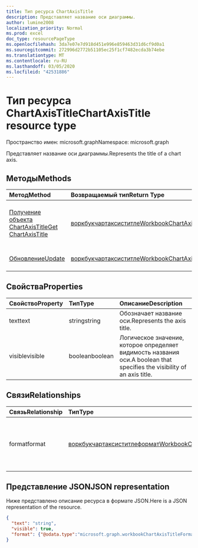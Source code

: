 ```yaml
---
title: Тип ресурса ChartAxisTitle
description: Представляет название оси диаграммы.
author: lumine2008
localization_priority: Normal
ms.prod: excel
doc_type: resourcePageType
ms.openlocfilehash: 3da7e07e7d918d451e996e859463d31d6cf9d0a1
ms.sourcegitcommit: 272996d2772b51105ec25f1cf7482ecda3b74ebe
ms.translationtype: MT
ms.contentlocale: ru-RU
ms.lasthandoff: 03/05/2020
ms.locfileid: "42531886"
---
```

# <a name="chartaxistitle-resource-type"></a><span data-ttu-id="3ecbe-103">Тип ресурса ChartAxisTitle</span><span class="sxs-lookup"><span data-stu-id="3ecbe-103">ChartAxisTitle resource type</span></span>

<span data-ttu-id="3ecbe-104">Пространство имен: microsoft.graph</span><span class="sxs-lookup"><span data-stu-id="3ecbe-104">Namespace: microsoft.graph</span></span>

<span data-ttu-id="3ecbe-105">Представляет название оси диаграммы.</span><span class="sxs-lookup"><span data-stu-id="3ecbe-105">Represents the title of a chart axis.</span></span>


## <a name="methods"></a><span data-ttu-id="3ecbe-106">Методы</span><span class="sxs-lookup"><span data-stu-id="3ecbe-106">Methods</span></span>

| <span data-ttu-id="3ecbe-107">Метод</span><span class="sxs-lookup"><span data-stu-id="3ecbe-107">Method</span></span>           | <span data-ttu-id="3ecbe-108">Возвращаемый тип</span><span class="sxs-lookup"><span data-stu-id="3ecbe-108">Return Type</span></span>    |<span data-ttu-id="3ecbe-109">Описание</span><span class="sxs-lookup"><span data-stu-id="3ecbe-109">Description</span></span>|
|:---------------|:--------|:----------|
|[<span data-ttu-id="3ecbe-110">Получение объекта ChartAxisTitle</span><span class="sxs-lookup"><span data-stu-id="3ecbe-110">Get ChartAxisTitle</span></span>](../api/chartaxistitle-get.md) | [<span data-ttu-id="3ecbe-111">воркбукчартаксиститле</span><span class="sxs-lookup"><span data-stu-id="3ecbe-111">WorkbookChartAxisTitle</span></span>](chartaxistitle.md) |<span data-ttu-id="3ecbe-112">Чтение свойств и связей объекта chartAxisTitle.</span><span class="sxs-lookup"><span data-stu-id="3ecbe-112">Read properties and relationships of chartAxisTitle object.</span></span>|
|[<span data-ttu-id="3ecbe-113">Обновление</span><span class="sxs-lookup"><span data-stu-id="3ecbe-113">Update</span></span>](../api/chartaxistitle-update.md) | [<span data-ttu-id="3ecbe-114">воркбукчартаксиститле</span><span class="sxs-lookup"><span data-stu-id="3ecbe-114">WorkbookChartAxisTitle</span></span>](chartaxistitle.md)    |<span data-ttu-id="3ecbe-115">Обновление объекта ChartAxisTitle.</span><span class="sxs-lookup"><span data-stu-id="3ecbe-115">Update ChartAxisTitle object.</span></span> |

## <a name="properties"></a><span data-ttu-id="3ecbe-116">Свойства</span><span class="sxs-lookup"><span data-stu-id="3ecbe-116">Properties</span></span>
| <span data-ttu-id="3ecbe-117">Свойство</span><span class="sxs-lookup"><span data-stu-id="3ecbe-117">Property</span></span>     | <span data-ttu-id="3ecbe-118">Тип</span><span class="sxs-lookup"><span data-stu-id="3ecbe-118">Type</span></span>   |<span data-ttu-id="3ecbe-119">Описание</span><span class="sxs-lookup"><span data-stu-id="3ecbe-119">Description</span></span>|
|:---------------|:--------|:----------|
|<span data-ttu-id="3ecbe-120">text</span><span class="sxs-lookup"><span data-stu-id="3ecbe-120">text</span></span>|<span data-ttu-id="3ecbe-121">string</span><span class="sxs-lookup"><span data-stu-id="3ecbe-121">string</span></span>|<span data-ttu-id="3ecbe-122">Обозначает название оси.</span><span class="sxs-lookup"><span data-stu-id="3ecbe-122">Represents the axis title.</span></span>|
|<span data-ttu-id="3ecbe-123">visible</span><span class="sxs-lookup"><span data-stu-id="3ecbe-123">visible</span></span>|<span data-ttu-id="3ecbe-124">boolean</span><span class="sxs-lookup"><span data-stu-id="3ecbe-124">boolean</span></span>|<span data-ttu-id="3ecbe-125">Логическое значение, которое определяет видимость названия оси.</span><span class="sxs-lookup"><span data-stu-id="3ecbe-125">A boolean that specifies the visibility of an axis title.</span></span>|

## <a name="relationships"></a><span data-ttu-id="3ecbe-126">Связи</span><span class="sxs-lookup"><span data-stu-id="3ecbe-126">Relationships</span></span>
| <span data-ttu-id="3ecbe-127">Связь</span><span class="sxs-lookup"><span data-stu-id="3ecbe-127">Relationship</span></span> | <span data-ttu-id="3ecbe-128">Тип</span><span class="sxs-lookup"><span data-stu-id="3ecbe-128">Type</span></span>   |<span data-ttu-id="3ecbe-129">Описание</span><span class="sxs-lookup"><span data-stu-id="3ecbe-129">Description</span></span>|
|:---------------|:--------|:----------|
|<span data-ttu-id="3ecbe-130">format</span><span class="sxs-lookup"><span data-stu-id="3ecbe-130">format</span></span>|[<span data-ttu-id="3ecbe-131">воркбукчартаксиститлеформат</span><span class="sxs-lookup"><span data-stu-id="3ecbe-131">WorkbookChartAxisTitleFormat</span></span>](chartaxistitleformat.md)|<span data-ttu-id="3ecbe-132">Представляет форматирование для названия оси диаграммы.</span><span class="sxs-lookup"><span data-stu-id="3ecbe-132">Represents the formatting of chart axis title.</span></span> <span data-ttu-id="3ecbe-133">Только для чтения.</span><span class="sxs-lookup"><span data-stu-id="3ecbe-133">Read-only.</span></span>|

## <a name="json-representation"></a><span data-ttu-id="3ecbe-134">Представление JSON</span><span class="sxs-lookup"><span data-stu-id="3ecbe-134">JSON representation</span></span>

<span data-ttu-id="3ecbe-135">Ниже представлено описание ресурса в формате JSON.</span><span class="sxs-lookup"><span data-stu-id="3ecbe-135">Here is a JSON representation of the resource.</span></span>

<!--{
  "blockType": "resource",
  "baseType": "microsoft.graph.entity",
  "optionalProperties": [],
  "@odata.type": "microsoft.graph.workbookChartAxisTitle"
}-->

```json
{
  "text": "string",
  "visible": true,
  "format": {"@odata.type":"microsoft.graph.workbookChartAxisTitleFormat"}
}

```

<!-- uuid: 8fcb5dbc-d5aa-4681-8e31-b001d5168d79
2015-10-25 14:57:30 UTC -->
<!-- {
  "type": "#page.annotation",
  "description": "ChartAxisTitle resource",
  "keywords": "",
  "section": "documentation",
  "tocPath": ""
}-->
